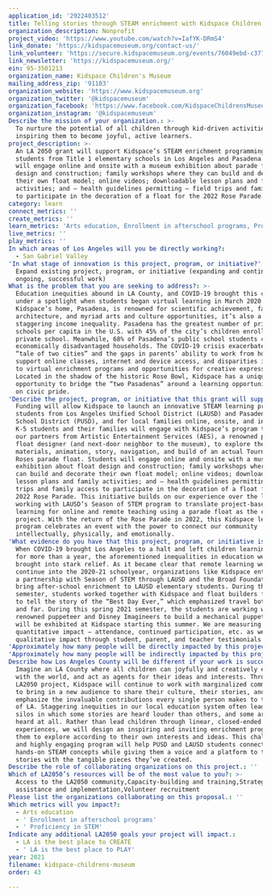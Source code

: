 ```yaml
---
application_id: '2922403512'
title: Telling stories through STEAM enrichment with Kidspace Children’s Museum
organization_description: Nonprofit
project_video: 'https://www.youtube.com/watch?v=IafYK-DRmS4'
link_donate: 'https://kidspacemuseum.org/contact-us/'
link_volunteer: 'https://secure.kidspacemuseum.org/events/76049ebd-c377-94a6-bb66-01e1b313368f'
link_newsletter: 'https://kidspacemuseum.org/'
ein: 95-3501213
organization_name: Kidspace Children's Museum
mailing_address_zip: '91103'
organization_website: 'https://www.kidspacemuseum.org'
organization_twitter: '@kidspacemuseum'
organization_facebook: 'https://www.facebook.com/KidspaceChildrensMuseum/'
organization_instagram: '@kidspacemuseum'
Describe the mission of your organization.: >-
  To nurture the potential of all children through kid-driven activities,
  inspiring them to become joyful, active learners.
project_description: >-
  An LA 2050 grant will support Kidspace’s STEAM enrichment programming for
  students from Title 1 elementary schools in Los Angeles and Pasadena. Students
  will engage online and onsite with a museum exhibition about parade float
  design and construction; family workshops where they can build and decorate
  their own float model; online videos; downloadable lesson plans and family
  activities; and – health guidelines permitting – field trips and family access
  to participate in the decoration of a float for the 2022 Rose Parade.
category: learn
connect_metrics: ''
create_metrics: ''
learn_metrics: 'Arts education, Enrollment in afterschool programs, Proficiency in STEM'
live_metrics: ''
play_metrics: ''
In which areas of Los Angeles will you be directly working?:
  - San Gabriel Valley
'In what stage of innovation is this project, program, or initiative?': >-
  Expand existing project, program, or initiative (expanding and continuing
  ongoing, successful work)
What is the problem that you are seeking to address?: >-
  Education inequities abound in LA County, and COVID-19 brought this crisis
  under a spotlight when students began virtual learning in March 2020. While
  Kidspace’s home, Pasadena, is renowned for scientific achievement, fabled
  architecture, and myriad arts and culture opportunities, it’s also a place of
  staggering income inequality. Pasadena has the greatest number of private
  schools per capita in the U.S. with 45% of the city’s children enrolled in
  private school. Meanwhile, 68% of Pasadena’s public school students come from
  economically disadvantaged households. The COVID-19 crisis exacerbated this
  “tale of two cities” and the gaps in parents’ ability to work from home and
  support online classes, internet and device access, and disparities in access
  to virtual enrichment programs and opportunities for creative expression.
  Located in the shadow of the historic Rose Bowl, Kidspace has a unique
  opportunity to bridge the “two Pasadenas” around a learning opportunity built
  on civic pride.
'Describe the project, program, or initiative that this grant will support to address the problem identified.': >-
  Funding will allow Kidspace to launch an innovative STEAM learning program for
  students from Los Angeles Unified School District (LAUSD) and Pasadena Unified
  School District (PUSD), and for local families online, onsite, and in schools.
  K-5 students and their families will engage with Kidspace’s program team, and
  our partners from Artistic Entertainment Services (AES), a renowned parade
  float designer (and next-door neighbor to the museum), to explore the design,
  materials, animation, story, navigation, and build of an actual Tournament of
  Roses parade float. Students will engage online and onsite with a museum
  exhibition about float design and construction; family workshops where they
  can build and decorate their own float model; online videos; downloadable
  lesson plans and family activities; and – health guidelines permitting – field
  trips and family access to participate in the decoration of a float for the
  2022 Rose Parade. This initiative builds on our experience over the last year
  working with LAUSD’s Season of STEM program to translate project-based
  learning for online and remote teaching using a parade float as the central
  project. With the return of the Rose Parade in 2022, this Kidspace learning
  program celebrates an event with the power to connect our community
  intellectually, physically, and emotionally.
'What evidence do you have that this project, program, or initiative is or will be successful, and how will you define and measure success?': >-
  When COVID-19 brought Los Angeles to a halt and left children learning at home
  for more than a year, the aforementioned inequalities in education were
  brought into stark relief. As it became clear that remote learning would
  continue into the 2020-21 schoolyear, organizations like Kidspace entered into
  a partnership with Season of STEM through LAUSD and the Broad Foundation to
  bring after-school enrichment to LAUSD elementary students. During the fall
  semester, students worked together with Kidspace and float builders from AES
  to tell the story of the “Best Day Ever,” which emphasized travel both near
  and far. During this spring 2021 semester, the students are working with a
  renowned puppeteer and Disney Imagineers to build a mechanical puppet that
  will be exhibited at Kidspace starting this summer. We are measuring
  quantitative impact – attendance, continued participation, etc. as well as
  qualitative impact through student, parent, and teacher testimonials.
'Approximately how many people will be directly impacted by this project, program, or initiative?': '150'
'Approximately how many people will be indirectly impacted by this project, program, or initiative?': '100000'
Describe how Los Angeles County will be different if your work is successful.: >-
  Imagine an LA County where all children can joyfully and creatively engage
  with the world, and act as agents for their ideas and interests. Through this
  LA2050 project, Kidspace will continue to work with marginalized communities
  to bring in a new audience to share their culture, their stories, and
  emphasize the invaluable contributions every single person makes to the story
  of LA. Staggering inequities in our local education system often leads to
  silos in which some stories are heard louder than others, and some are not
  heard at all. Rather than lead children through linear, closed-ended
  experiences, we will design an inspiring and inviting enrichment program for
  them to explore according to their own interests and ideas. This challenging
  and highly engaging program will help PUSD and LAUSD students connect with
  hands-on STEAM concepts while giving them a voice and a platform to tell their
  stories with the tangible pieces they’ve created.
Describe the role of collaborating organizations on this project.: ''
Which of LA2050’s resources will be of the most value to you?: >-
  Access to the LA2050 community,Capacity-building and training,Strategy
  assistance and implementation,Volunteer recruitment
Please list the organizations collaborating on this proposal.: ''
Which metrics will you impact?:
  - Arts education
  - ' Enrollment in afterschool programs'
  - ' Proficiency in STEM'
Indicate any additional LA2050 goals your project will impact.:
  - LA is the best place to CREATE
  - ' LA is the best place to PLAY'
year: 2021
filename: kidspace-childrens-museum
order: 43

---
```

